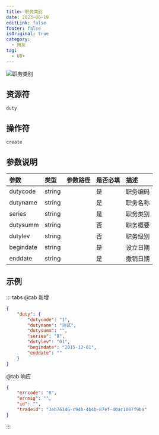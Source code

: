 ```yaml
---
title: 职务类别
date: 2023-06-19
editLink: false
footer: false
isOriginal: true
category:
  - 用友
tag:
  - U8+
---
```


![职务类别](https://nas.ilyl.life:8092/yonyou/duty.gif)

## 资源符

`duty`
  
## 操作符

`create`

## 参数说明

|参数|类型|参数路径|是否必填|描述|
|:-|:-|:-|:-|:-|
|dutycode|string||是|职务编码|
|dutyname|string||是|职务名称|
|series|string||是|职务类别|
|dutysumm|string||否|职务概要|
|dutylev|string||否|职务级别|
|begindate|string||是|设立日期|
|enddate|string||是|撤销日期|

## 示例

::: tabs
@tab 新增

```json
{
    "duty": {
        "dutycode": "1",
        "dutyname": "测试",
        "dutysumm": "",
        "series": "8",
        "dutylev": "01",
        "begindate": "2015-12-01",
        "enddate": ""
    }
}
```

@tab 响应

```json
{
    "errcode": "0",
    "errmsg": "",
    "id": "",
    "tradeid": "3eb76146-c94b-4b4b-87ef-40ac1087f9ba"
}
```

:::
